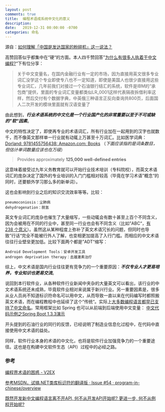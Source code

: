```yaml
---
layout: post
comments: true
title:  编程术语成系统中文化的意义
description: 
date:   2019-12-31 00:00:00 -0700
categories: 命名
---
```


源自：[如何理解「中国是发达国家的粉碎机」这一说法？](https://www.zhihu.com/question/36407969/answer/947932151)

高赞回答似乎都集中在“硬“的方面。本人四千赞回答”[为什么有很多人执着于中文编程?](https://www.zhihu.com/question/355223335/answer/890175502)“下有位分享：

> 关于中文变量名，在国内金融行业有一定的市场，因为直接用英文很多专业词汇没学这个专业即使专八也不一定知道，即使是美国人也很少直接用这些专业词汇，几年前我们对接过一个石油银行结汇的系统，软件是IBM的“承包商”提供，里面的专业词汇变量都类似LR_0001这样代表隔夜拆借利率这样，然后交付有个数据字典，中英俄三种语言正反向查询共800页，后面国人二次开发的模块里面就有汉语变量了

由此想到，***行业术语系统的中文化是一个行业国产化的非常重要以至于不可或缺的”软“因素***。

中文的特性决定了，即使再专业的术语词汇，所有行业加在一起用到的汉字也就数千，而不像英文那样单一行业就有动辄上万甚至十万词汇。比如医学词典：[Dorland: 9781455756438: Amazon.com: Books](https://www.amazon.com/Dorlands-Illustrated-Medical-Dictionary-33e/dp/1455756431) （*下面应该指的是词条数目，但估计单词数量应该也在万级*）

> Provides approximately **125,000 well-defined entries**

这意味着接受过九年义务教育就可以开始行业技术培训（专科院校），而英文术语词汇的庞杂决定了国外的专业培训的入门门槛相对较高（毕竟在学习术语”概念“的同时，还要额外学习那么多的新单词）。

这也会影响到行业之后的知识交流效率等等。比较：
```
pneumoconiosis：尘肺病
dehydrogenation：脱氢
```
英文专业词汇的庞杂也催生了大量缩写，一些动辄会有数十甚至上百个不同含义，因为会被用在不同的行业中，甚至同一行业也会有不同含义（比如”ABC“，[有 238 个意义](https://www.abbreviations.com/ABC)）。虽然这从某种程度上弥补了英文术语冗长的问题，但同时也导致”行话“完全不能被行外人了解，也变相更加提高了入行门槛。而相应的中文术语往往行业壁垒更加低。比较下面两个都是”ADT“缩写：
```
Android Development Tools：安卓开发工具
androgen deprivation therapy：去雄激素治疗
```
综上，中文术语是国内行业往往更有竞争力的一个重要原因：***不仅专业人才更易培养，专业知识也更易交流***。

说回到本行软件业，从各种软件行业新闻中夹杂的大量英文可以看出，该行业的中文术语系统还未成熟，毕竟软件业相对来说属于新兴行业。另一重要因素是，很多从业人员尚不知道标识符命名可以用中文，从而导致一直以来在代码编写时都照搬英文术语，而在编程教程中也延续了这个”传统“。实际上[大多数编程语言都早已支持了中文命名](https://zhuanlan.zhihu.com/p/30886931)。常用框架比如 Spring 也可以从前端到后端使用中文变量：
[中文代码示例之Spring Boot 1.3.3演示​](https://zhuanlan.zhihu.com/p/31417833)


开头提到的石油行业的同行的反馈，已经说明了制造业信息化过程中，在代码中直接使用中文术语的益处。

同样，软件行业本身的术语的中文化，也将是软件行业加强竞争力的一个重要途径。这也是在构建中文软件生态（API）过程中的必经之路。

### 参考
[编程界术语的困惑 - V2EX​](https://www.v2ex.com/t/630476?p=1)

[参考MSDN，试搞.NET类库标识符的翻译版 · Issue #54 · program-in-chinese/overview​](https://github.com/program-in-chinese/overview/issues/54)

[既然开发新中文编程语言离不开API, 何不从开发API开始呢? 更进一步, 何不从例程开始呢?​](https://zhuanlan.zhihu.com/p/85081589)